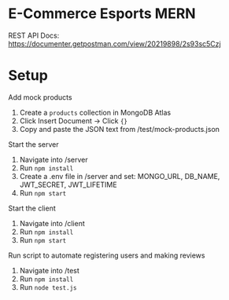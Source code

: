 # E-Commerce Esports MERN

REST API Docs: https://documenter.getpostman.com/view/20219898/2s93sc5Czj

# Setup

Add mock products

1. Create a `products` collection in MongoDB Atlas
2. Click Insert Document -> Click `{}`
3. Copy and paste the JSON text from /test/mock-products.json

Start the server

1. Navigate into /server
2. Run `npm install`
3. Create a .env file in /server and set: MONGO_URL, DB_NAME, JWT_SECRET, JWT_LIFETIME
4. Run `npm start`

Start the client

1. Navigate into /client
2. Run `npm install`
3. Run `npm start`

Run script to automate registering users and making reviews

1. Navigate into /test
2. Run `npm install`
3. Run `node test.js`
